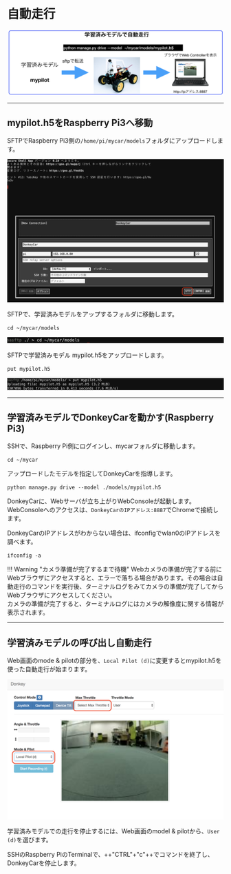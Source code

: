 # 自動走行

![](./img/run002.png)

<hr>

## mypilot.h5をRaspberry Pi3へ移動

SFTPでRaspberry Pi3側の`/home/pi/mycar/models`フォルダにアップロードします。

![](./img/sftp000.png)


SFTPで、学習済みモデルをアップするフォルダに移動します。
```
cd ~/mycar/models
```
![](./img/sftp004.png)


SFTPで学習済みモデル mypilot.h5をアップロードします。
```
put mypilot.h5
```

![](./img/sftp005.png)

<hr>

## 学習済みモデルでDonkeyCarを動かす(Raspberry Pi3)

SSHで、Raspberry Pi側にログインし、mycarフォルダに移動します。

```
cd ~/mycar
```

アップロードしたモデルを指定してDonkeyCarを指導します。

```
python manage.py drive --model ./models/mypilot.h5
```

DonkeyCarに、Webサーバが立ち上がりWebConsoleが起動します。WebConsoleへのアクセスは、`DonkeyCarのIPアドレス:8887`でChromeで接続します。

DonkeyCarのIPアドレスがわからない場合は、ifconfigでwlan0のIPアドレスを調べます。

```
ifconfig -a
```
!!! Warning "カメラ準備が完了するまで待機"
        Webカメラの準備が完了する前にWebブラウザにアクセスすると、エラーで落ちる場合があります。その場合は自動走行のコマンドを実行後、ターミナルログをみてカメラの準備が完了してからWebブラウザにアクセスしてください。<br>
        カメラの準備が完了すると、ターミナルログにはカメラの解像度に関する情報が表示されます。

<hr>

## 学習済みモデルの呼び出し自動走行

Web画面のmode & pilotの部分を、`Local Pilot (d)`に変更するとmypilot.h5を使った自動走行が始まります。

![](./img/pilot.png)

学習済みモデルでの走行を停止するには、Web画面のmodel & pilotから、`User (d)`を選びます。

SSHのRaspberry PiのTerminalで、++"CTRL"+"c"++でコマンドを終了し、DonkeyCarを停止します。

